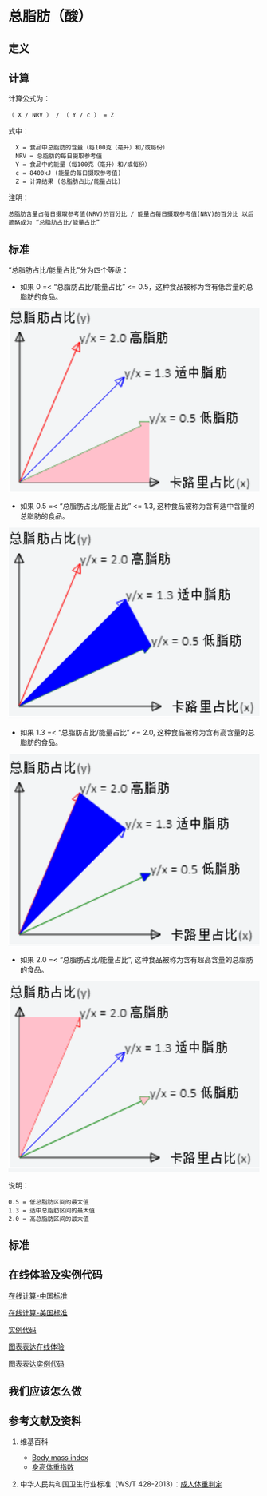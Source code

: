 # 总脂肪（酸）

## 定义

## 计算

计算公式为： 

	（ X / NRV ） / （ Y / c ） = Z

式中： 

	  X = 食品中总脂肪的含量（每100克（毫升）和/或每份）	  
      NRV = 总脂肪的每日摄取参考值
	  Y = 食品中的能量（每100克（毫升）和/或每份）
	  c = 8400kJ (能量的每日摄取参考值)
	  Z = 计算结果 (总脂肪占比/能量占比)

注明：

	总脂肪含量占每日摄取参考值(NRV)的百分比 / 能量占每日摄取参考值(NRV)的百分比 以后简略成为 “总脂肪占比/能量占比”	

## 标准

“总脂肪占比/能量占比”分为四个等级：

- 如果 0 =< “总脂肪占比/能量占比” <= 0.5，这种食品被称为含有低含量的总脂肪的食品。

![食品的算法](/images/食品的分析算法/总脂肪（酸）/食品的分析算法-算法-低脂肪区间.png)

- 如果 0.5 =< “总脂肪占比/能量占比” <= 1.3, 这种食品被称为含有适中含量的总脂肪的食品。

![食品的算法](/images/食品的分析算法/总脂肪（酸）/食品的分析算法-算法-适中脂肪区间.png)

- 如果 1.3 =< “总脂肪占比/能量占比” <= 2.0, 这种食品被称为含有高含量的总脂肪的食品。

![食品的算法](/images/食品的分析算法/总脂肪（酸）/食品的分析算法-算法-高脂肪区间.png)

- 如果 2.0 =< “总脂肪占比/能量占比”, 这种食品被称为含有超高含量的总脂肪的食品。

![食品的算法](/images/食品的分析算法/总脂肪（酸）/食品的分析算法-算法-超高脂肪区间.png)

说明：

	0.5 = 低总脂肪区间的最大值
	1.3 = 适中总脂肪区间的最大值
	2.0 = 高总脂肪区间的最大值


## 标准

## 在线体验及实例代码

[在线计算-中国标准](https://jsfiddle.net/quanbinn/uLav5935/)

[在线计算-美国标准](https://jsfiddle.net/quanbinn/efupwz9m/)

[实例代码](https://github.com/quanbinn/Basic-Health-Knowledge-We-Need-To-Learn/tree/master/code/%E9%A3%9F%E5%93%81%E7%9A%84%E5%88%86%E6%9E%90%E7%AE%97%E6%B3%95/%E6%80%BB%E8%84%82%E8%82%AA%EF%BC%88%E9%85%B8%EF%BC%89)

[图表表达在线体验](https://jsfiddle.net/quanbinn/1pzgnLbv/)

[图表表达实例代码](https://github.com/quanbinn/Basic-Health-Knowledge-We-Need-To-Learn/tree/master/code/%E9%99%84%E5%BD%95-%E5%9B%BE%E8%A1%A8%E8%A1%A8%E8%BE%BE/%E9%A3%9F%E5%93%81%E7%9A%84%E5%88%86%E6%9E%90%E7%AE%97%E6%B3%95/%E6%80%BB%E8%84%82%E8%82%AA%EF%BC%88%E9%85%B8%EF%BC%89)

## 我们应该怎么做

## 参考文献及资料

1. 维基百科
	- [Body mass index](https://en.wikipedia.org/wiki/Body_mass_index)
	- [身高体重指数](https://zh.wikipedia.org/wiki/%E8%BA%AB%E9%AB%98%E9%AB%94%E9%87%8D%E6%8C%87%E6%95%B8)

2. 中华人民共和国卫生行业标准（WS/T 428-2013）：[成人体重判定](http://www.moh.gov.cn/ewebeditor/uploadfile/2013/08/20130808135715967.pdf)

